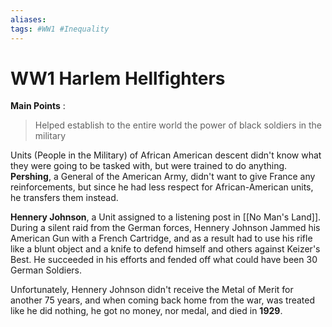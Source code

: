 ```yaml
---
aliases: 
tags: #WW1 #Inequality 
---
```

# WW1 Harlem Hellfighters
**Main Points** :
> Helped establish to the entire world the power of black soldiers in the military

Units (People in the Military) of African American descent didn't know what they were going to be tasked with, but were trained to do anything. **Pershing**, a General of the American Army, didn't want to give France any reinforcements, but since he had less respect for African-American units, he transfers them instead.

**Hennery Johnson**, a Unit assigned to a listening post in [[No Man's Land]]. During a silent raid from the German forces, Hennery Johnson Jammed his American Gun with a French Cartridge, and as a result had to use his rifle like a blunt object and a knife to defend himself and others against Keizer's Best. He succeeded in his efforts and fended off what could have been 30 German Soldiers. 

Unfortunately, Hennery Johnson didn't receive the Metal of Merit for another 75 years, and when coming back home from the war, was treated like he did nothing, he got no money, nor medal, and died in **1929**.